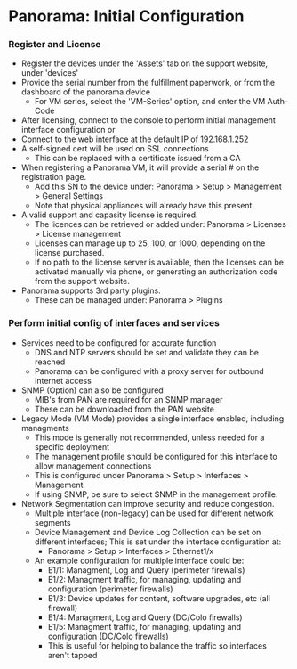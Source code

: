 # Panorama: Initial Configuration

### Register and License
* Register the devices under the 'Assets' tab on the support website, under 'devices'
* Provide the serial number from the fulfillment paperwork, or from the dashboard of the panorama device
  * For VM series, select the 'VM-Series' option, and enter the VM Auth-Code
* After licensing, connect to the console to perform initial management interface configuration
or
* Connect to the web interface at the default IP of 192.168.1.252
* A self-signed cert will be used on SSL connections
  * This can be replaced with a certificate issued from a CA
* When registering a Panorama VM, it will provide a serial # on the registration page.
  * Add this SN to the device under: Panorama > Setup > Management > General Settings
  * Note that physical appliances will already have this present.
* A valid support and capasity license is required.
  * The licences can be retrieved or added under: Panorama > Licenses > License management
  * Licenses can manage up to 25, 100, or 1000, depending on the license purchased.
  * If no path to the license server is available, then the licenses can be activated manually via phone, or generating an authorization code from the support website.
* Panorama supports 3rd party plugins.
  * These can be managed under: Panorama > Plugins

### Perform initial config of interfaces and services
* Services need to be configured for accurate function
  * DNS and NTP servers should be set and validate they can be reached
  * Panorama can be configured with a proxy server for outbound internet access
* SNMP (Option) can also be configured
  * MIB's from PAN are required for an SNMP manager
  * These can be downloaded from the PAN website
* Legacy Mode (VM Mode) provides a single interface enabled, including managments
  * This mode is generally not recommended, unless needed for a specific deployment
  * The management profile should be configured for this interface to allow management connections
  * This is configured under Panorama > Setup > Interfaces > Management
  * If using SNMP, be sure to select SNMP in the management profile.
* Network Segmentation can improve security and reduce congestion.
  * Multiple interface (non-legacy) can be used for different network segments
  * Device Management and Device Log Collection can be set on different interfaces; This is set under the interface configuration at:
    * Panorama > Setup > Interfaces > Ethernet1/x
  * An example configuration for multiple interface could be:
    * E1/1: Managment, Log and Query (perimeter firewalls)
    * E1/2: Managment traffic, for managing, updating and configuration (perimeter firewalls)
    * E1/3: Device updates for content, software upgrades, etc (all firewall)
    * E1/4: Managment, Log and Query (DC/Colo firewalls)
    * E1/5: Managment traffic, for managing, updating and configuration (DC/Colo firewalls)
    * This is useful for helping to balance the traffic so interfaces aren't tapped
